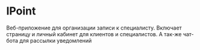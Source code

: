 # IPoint

Веб-приложение для организации записи к специалисту. Включает страницу и личный кабинет для клиентов и специалистов. А так-же чат-бота для рассылки уведомлений
